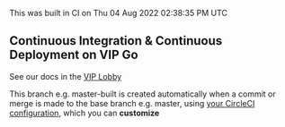 This was built in CI on Thu 04 Aug 2022 02:38:35 PM UTC


## Continuous Integration & Continuous Deployment on VIP Go

See our docs in the [VIP Lobby](https://vip.wordpress.com/documentation/automated-build-and-deploy-on-vip-go/)


This branch e.g. master-built is created automatically when 
a commit or merge is made to the base branch e.g. master, using [your CircleCI configuration](../.circleci/config.yml), which you can **customize**
